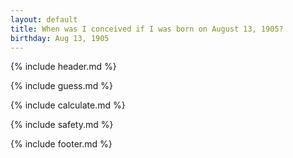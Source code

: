 ```yaml
---
layout: default
title: When was I conceived if I was born on August 13, 1905?
birthday: Aug 13, 1905
---
```


{% include header.md %}

{% include guess.md %}

{% include calculate.md %}

{% include safety.md %}

{% include footer.md %}



